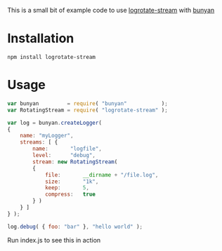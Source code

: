 This is a small bit of example code to use [logrotate-stream](https://github.com/dstokes/logrotate-stream) with [bunyan](https://github.com/trentm/node-bunyan)

# Installation

    npm install logrotate-stream

# Usage

```javascript
var bunyan         = require( "bunyan"           );
var RotatingStream = require( "logrotate-stream" );

var log = bunyan.createLogger(
{
    name: "myLogger",
    streams: [ {
        name:       "logfile",
        level:      "debug",
        stream: new RotatingStream(
        {
            file:       __dirname + "/file.log",
            size:       "1k",
            keep:       5,
            compress:   true
        } )
    } ]
} );

log.debug( { foo: "bar" }, "hello world" );
```

Run  index.js to see this in action
